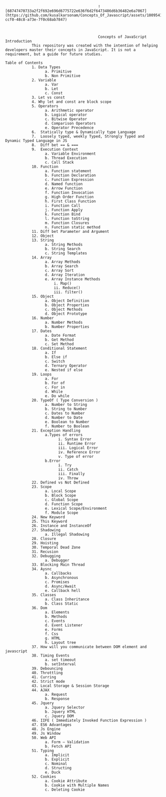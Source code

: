                                              ![68747470733a2f2f692e696d6775722e636f6d2f6473486d6b36482e6a7067](https://github.com/kusalkarsonam/Concepts_Of_Javascript/assets/100954124/97a11536-ccf0-48c8-a73e-7f0c68ab7847)



                                              Concepts of JavaScript 
    Introduction
                This repository was created with the intention of helping developers master their concepts in JavaScript. It is not a requirement, but a guide for future studies. 
                
    Table of Contents
                1. Data Types
                      a. Primitive
                      b. Non Primitive
                2. Variable
                      a. Var 
                      b. Let
                      c. Const
                3. Let vs const
                4. Why let and const are block scope
                5. Operators
                      a. Arithmetic operator
                      b. Logical operator
                      c. Bitwise Operator
                      d. Comparison Operators
                      e. Operator Precedence
                6.	Statically type & Dynamically type Language
                7.	Loosely typed, weekly Typed, Strongly Typed and Dynamic Typed Language in JS
                8.	Diff bet == & ===
                9.	Execution Context
                      a. Variable Environment
                      b. Thread Execution
                      c. Call Stack
                10. Function
                      a. Function statement
                      b. Function Declaration
                      c. Function Expression
                      d. Named function
                      e. Arrow Function
                      f. Function Invocation
                      g. High Order Function
                      h. First Class Function
                      i. Function Call
                      j. Function Apply
                      k. Function Bind
                      l. Function toString
                      m. Function Closures
                      n. Function static method
                11. Diff bet Parameter and Argument
                12. Object
                13.	String
                      a. String Methods
                      b. String Search
                      c. String Templates
                14.	Array
                      a. Array Methods
                      b. Array Search
                      c. Array Sort
                      d. Array Iteration
                      e. Array Instance Methods
                          i. Map()
                          ii. Reduce()
                          iii. filter()
                15.	Object
                      a. Object Definition
                      b. Object Properties
                      c. Object Methods
                      d. Object Prototype
                16.	Number
                      a. Number Methods
                      b. Number Properties
                17.	Dates
                      a. Date Format
                      b. Get Method
                      c. Set Method
                18.	Conditional Statement
                      a. If
                      b. Else if
                      c. Switch 
                      d. Ternary Operator
                      e. Nested if else
                19.	Loops
                      a. For 
                      b. For of
                      c. For in
                      d. While
                      e. Do while
                20.	TypeOf ( Type Conversion )
                      a. Number to String
                      b. String to Number
                      c. Dates to Number
                      d. Number to Date
                      e. Boolean to Number
                      f. Number to Boolean
                21.	Exception Handling
                      a.Types of errors
                            i. Syntax Error
                            ii. Runtime Error
                            iii. Logical Error
                            iv. Reference Error
                            v. Type of error
                      b.Error
                            i. Try
                            ii. Catch
                            iii. Finally
                            iv. Throw
                22.	Defined vs Not Defined
                23.	Scope
                      a. Local Scope
                      b. Block Scope
                      c. Global Scope
                      d. Function Scope
                      e. Lexical Scope/Environment
                      f. Module Scope
                24.	New Keyword
                25.	This Keyword
                26.	Instance and InstanceOf
                27.	Shadowing
                      a. Illegal Shadowing
                28.	Closure
                29.	Hoisting
                30.	Temporal Dead Zone
                31.	Recusion
                32.	Debugging
                      a. Debugger
                33.	Blocking Main Thread
                34.	Aysnc
                      a. Callbacks
                      b. Asynchronous
                      c. Promises
                      d. Async/Await
                      e. Callback hell
                35.	Classes
                      a. Class Inheritance
                      b. Class Static
                36.	Dom 
                      a. Elements
                      b. Methods
                      c. Events
                      d. Event Listener
                      e. Forms
                      f. Css
                      g. HTML
                      h. Layout tree
                37.	How will you communicate between DOM element and javascript
                38.	Timing Events
                      a. set timeout
                      b. setInterval
                39.	Debouncing
                40.	Throttling
                41.	Curring
                42.	Strict mode
                43.	Local Storage & Session Storage
                44.	AJAX
                      a. Request
                      b. Response
                45.	Jquery
                      a. Jquery Selector
                      b. Jquery HTML
                      c. Jquery DOM
                46.	IIFE ( Immediately Invoked Function Expression )
                47.	ES6 Advantages
                48.	Js Engine
                49.	Js Window
                50.	Web API
                      a. Form – Validation
                      b. Fetch API
                51.	Typing
                      a. Implicit
                      b. Explicit
                      c. Nominal
                      d. Structing
                      e. Duck
                52.	Cookies
                      a. Cookie Attribute
                      b. Cookie with Multiple Names
                      c. Deleting Cookie
